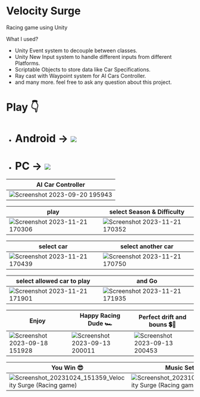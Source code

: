 # Velocity Surge 
Racing game using Unity

 What I used?
 - Unity Event system to decouple between classes.
 - Unity New Input system to handle different inputs from different Platforms.
 - Scriptable Objects to store data like Car Specifications.
 - Ray cast with Waypoint system for AI Cars Controller.
 - and many more. feel free to ask any question about this project.

# Play 👇
 - # Android ->  [![](https://img.shields.io/badge/Google_Play-blue.svg)](https://play.google.com/store/apps/details?id=com.Abdullah.CrazyFast)
 - # PC ->    [![](https://img.shields.io/badge/Itch.io-red.svg)](https://abdullah000.itch.io/velocity-surge)

   

|   AI Car Controller                           |                                                                   
| ----------------------------------- | 
|![Screenshot 2023-09-20 195943](https://github.com/Abdullah165/Crazy_Fast/assets/63372032/4c5790aa-953d-470a-b851-3574fee2f64b) | 



| play               | select Season & Difficulty               |
| ---------------------- | ---------------------- |
|![Screenshot 2023-11-21 170306](https://github.com/Abdullah165/Velocity-Surge/assets/63372032/2cad9bb1-3ca9-463f-988c-addb90fba008) | ![Screenshot 2023-11-21 170352](https://github.com/Abdullah165/Velocity-Surge/assets/63372032/e7bcbf28-68f8-415e-a7aa-9719eafbb98d) |

| select car               | select another car           |
| ---------------------- | ---------------------- |
|![Screenshot 2023-11-21 170439](https://github.com/Abdullah165/Velocity-Surge/assets/63372032/3250a557-c54e-4987-b6e6-a13e5b4967fb) |![Screenshot 2023-11-21 170750](https://github.com/Abdullah165/Velocity-Surge/assets/63372032/64207c89-cd7b-4701-98e0-1d41ed9baeb1) |

| select allowed car to play               | and Go          |
| ---------------------- | ---------------------- |
|![Screenshot 2023-11-21 171901](https://github.com/Abdullah165/Velocity-Surge/assets/63372032/59a208d6-05aa-4f60-a4fa-d630e4ceed52) |![Screenshot 2023-11-21 171935](https://github.com/Abdullah165/Velocity-Surge/assets/63372032/5825fd7b-86b2-45d7-b903-5524ac610ffa) |

| Enjoy        | Happy Racing Dude 🏎️| Perfect drift and bouns 💲💸|
| ---------------------- | ---------------------- | --------------------------|
|![Screenshot 2023-09-18 151928](https://github.com/Abdullah165/Crazy_Fast/assets/63372032/3b32a6b7-d920-4ac4-b69f-3f9e2a1982a8) |![Screenshot 2023-09-13 200011](https://github.com/Abdullah165/Crazy_Fast/assets/63372032/942239f9-94fb-4da4-a927-ec8ae24dfe4c) |![Screenshot 2023-09-13 200453](https://github.com/Abdullah165/Crazy_Fast/assets/63372032/e58a29b7-d044-4db8-97d0-d78ff7aad802)|



| You Win 😎        |  Music Settings 🎶 |Pause 🤨|
| ---------------------- | ---------------------- | --------------------------|
|![Screenshot_20231024_151359_Velocity Surge (Racing game)](https://github.com/Abdullah165/Velocity-Surge/assets/63372032/08b1bcfb-b62e-4774-9b9b-9f1402842582) |![Screenshot_20231024_141826_Velocity Surge (Racing game)](https://github.com/Abdullah165/Velocity-Surge/assets/63372032/3d3a22ef-44ae-4e92-8e2d-47632b5b6523)|![Screenshot_20231024_141819_Velocity Surge (Racing game)](https://github.com/Abdullah165/Velocity-Surge/assets/63372032/875d80c0-191c-47e7-b649-552222f797e5)|










